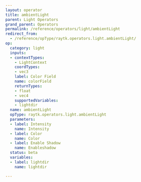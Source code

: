 ```yaml
---
layout: operator
title: ambientLight
parent: Light Operators
grand_parent: Operators
permalink: /reference/operators/light/ambientLight
redirect_from:
  - /reference/opType/raytk.operators.light.ambientLight/
op:
  category: light
  inputs:
  - contextTypes:
    - LightContext
    coordTypes:
    - vec3
    label: Color Field
    name: colorField
    returnTypes:
    - float
    - vec4
    supportedVariables:
    - lightdir
  name: ambientLight
  opType: raytk.operators.light.ambientLight
  parameters:
  - label: Intensity
    name: Intensity
  - label: Color
    name: Color
  - label: Enable Shadow
    name: Enableshadow
  status: beta
  variables:
  - label: lightdir
    name: lightdir

---
```

